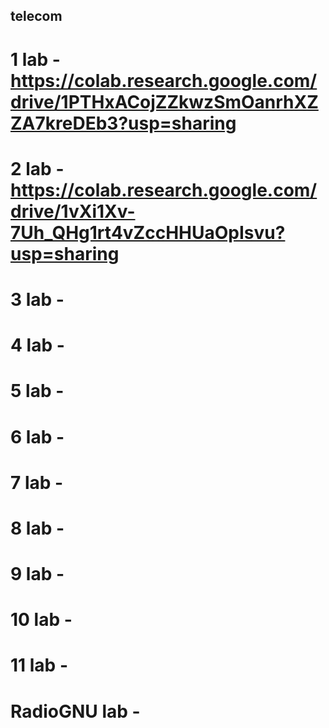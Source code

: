 ## telecom

# 1 lab - https://colab.research.google.com/drive/1PTHxACojZZkwzSmOanrhXZZA7kreDEb3?usp=sharing
# 2 lab - https://colab.research.google.com/drive/1vXi1Xv-7Uh_QHg1rt4vZccHHUaOpIsvu?usp=sharing
# 3 lab -
# 4 lab -
# 5 lab -
# 6 lab -
# 7 lab -
# 8 lab -
# 9 lab -
# 10 lab -
# 11 lab -
# RadioGNU lab -
